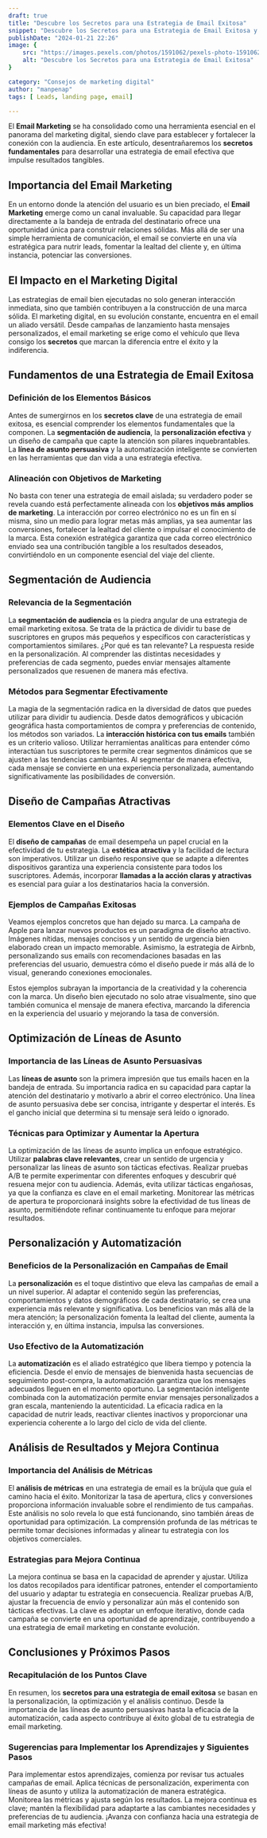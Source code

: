 ```yaml
---
draft: true
title: "Descubre los Secretos para una Estrategia de Email Exitosa"
snippet: "Descubre los Secretos para una Estrategia de Email Exitosa y Eleva tu Marketing Digital. Aprende tácticas probadas en este artículo completo sobre email marketing."
publishDate: "2024-01-21 22:26"
image: {
    src: "https://images.pexels.com/photos/1591062/pexels-photo-1591062.jpeg?auto=compress&cs=tinysrgb&w=1260&h=750&dpr=1",
    alt: "Descubre los Secretos para una Estrategia de Email Exitosa"
}

category: "Consejos de marketing digital"
author: "manpenap"
tags: [ Leads, landing page, email]

---
```


El **Email Marketing** se ha consolidado como una herramienta esencial en el panorama del marketing digital, siendo clave para establecer y fortalecer la conexión con la audiencia. En este artículo, desentrañaremos los **secretos fundamentales** para desarrollar una estrategia de email efectiva que impulse resultados tangibles.

## Importancia del Email Marketing

En un entorno donde la atención del usuario es un bien preciado, el **Email Marketing** emerge como un canal invaluable. Su capacidad para llegar directamente a la bandeja de entrada del destinatario ofrece una oportunidad única para construir relaciones sólidas. Más allá de ser una simple herramienta de comunicación, el email se convierte en una vía estratégica para nutrir leads, fomentar la lealtad del cliente y, en última instancia, potenciar las conversiones.

## El Impacto en el Marketing Digital

Las estrategias de email bien ejecutadas no solo generan interacción inmediata, sino que también contribuyen a la construcción de una marca sólida. El marketing digital, en su evolución constante, encuentra en el email un aliado versátil. Desde campañas de lanzamiento hasta mensajes personalizados, el email marketing se erige como el vehículo que lleva consigo los **secretos** que marcan la diferencia entre el éxito y la indiferencia.

## Fundamentos de una Estrategia de Email Exitosa

### Definición de los Elementos Básicos

Antes de sumergirnos en los **secretos clave** de una estrategia de email exitosa, es esencial comprender los elementos fundamentales que la componen. La **segmentación de audiencia**, la **personalización efectiva** y un diseño de campaña que capte la atención son pilares inquebrantables. La **línea de asunto persuasiva** y la automatización inteligente se convierten en las herramientas que dan vida a una estrategia efectiva.

### Alineación con Objetivos de Marketing

No basta con tener una estrategia de email aislada; su verdadero poder se revela cuando está perfectamente alineada con los **objetivos más amplios de marketing**. La interacción por correo electrónico no es un fin en sí misma, sino un medio para lograr metas más amplias, ya sea aumentar las conversiones, fortalecer la lealtad del cliente o impulsar el conocimiento de la marca. Esta conexión estratégica garantiza que cada correo electrónico enviado sea una contribución tangible a los resultados deseados, convirtiéndolo en un componente esencial del viaje del cliente.

## Segmentación de Audiencia

### Relevancia de la Segmentación

La **segmentación de audiencia** es la piedra angular de una estrategia de email marketing exitosa. Se trata de la práctica de dividir tu base de suscriptores en grupos más pequeños y específicos con características y comportamientos similares. ¿Por qué es tan relevante? La respuesta reside en la personalización. Al comprender las distintas necesidades y preferencias de cada segmento, puedes enviar mensajes altamente personalizados que resuenen de manera más efectiva.

### Métodos para Segmentar Efectivamente

La magia de la segmentación radica en la diversidad de datos que puedes utilizar para dividir tu audiencia. Desde datos demográficos y ubicación geográfica hasta comportamientos de compra y preferencias de contenido, los métodos son variados. La **interacción histórica con tus emails** también es un criterio valioso. Utilizar herramientas analíticas para entender cómo interactúan tus suscriptores te permite crear segmentos dinámicos que se ajusten a las tendencias cambiantes. Al segmentar de manera efectiva, cada mensaje se convierte en una experiencia personalizada, aumentando significativamente las posibilidades de conversión.

## Diseño de Campañas Atractivas

### Elementos Clave en el Diseño

El **diseño de campañas** de email desempeña un papel crucial en la efectividad de tu estrategia. La **estética atractiva** y la facilidad de lectura son imperativos. Utilizar un diseño responsive que se adapte a diferentes dispositivos garantiza una experiencia consistente para todos los suscriptores. Además, incorporar **llamadas a la acción claras y atractivas** es esencial para guiar a los destinatarios hacia la conversión.

### Ejemplos de Campañas Exitosas

Veamos ejemplos concretos que han dejado su marca. La campaña de Apple para lanzar nuevos productos es un paradigma de diseño atractivo. Imágenes nítidas, mensajes concisos y un sentido de urgencia bien elaborado crean un impacto memorable. Asimismo, la estrategia de Airbnb, personalizando sus emails con recomendaciones basadas en las preferencias del usuario, demuestra cómo el diseño puede ir más allá de lo visual, generando conexiones emocionales.

Estos ejemplos subrayan la importancia de la creatividad y la coherencia con la marca. Un diseño bien ejecutado no solo atrae visualmente, sino que también comunica el mensaje de manera efectiva, marcando la diferencia en la experiencia del usuario y mejorando la tasa de conversión.

## Optimización de Líneas de Asunto

### Importancia de las Líneas de Asunto Persuasivas

Las **líneas de asunto** son la primera impresión que tus emails hacen en la bandeja de entrada. Su importancia radica en su capacidad para captar la atención del destinatario y motivarlo a abrir el correo electrónico. Una línea de asunto persuasiva debe ser concisa, intrigante y despertar el interés. Es el gancho inicial que determina si tu mensaje será leído o ignorado.

### Técnicas para Optimizar y Aumentar la Apertura

La optimización de las líneas de asunto implica un enfoque estratégico. Utilizar **palabras clave relevantes**, crear un sentido de urgencia y personalizar las líneas de asunto son tácticas efectivas. Realizar pruebas A/B te permite experimentar con diferentes enfoques y descubrir qué resuena mejor con tu audiencia. Además, evita utilizar tácticas engañosas, ya que la confianza es clave en el email marketing. Monitorear las métricas de apertura te proporcionará insights sobre la efectividad de tus líneas de asunto, permitiéndote refinar continuamente tu enfoque para mejorar resultados.

## Personalización y Automatización

### Beneficios de la Personalización en Campañas de Email

La **personalización** es el toque distintivo que eleva las campañas de email a un nivel superior. Al adaptar el contenido según las preferencias, comportamientos y datos demográficos de cada destinatario, se crea una experiencia más relevante y significativa. Los beneficios van más allá de la mera atención; la personalización fomenta la lealtad del cliente, aumenta la interacción y, en última instancia, impulsa las conversiones.

### Uso Efectivo de la Automatización

La **automatización** es el aliado estratégico que libera tiempo y potencia la eficiencia. Desde el envío de mensajes de bienvenida hasta secuencias de seguimiento post-compra, la automatización garantiza que los mensajes adecuados lleguen en el momento oportuno. La segmentación inteligente combinada con la automatización permite enviar mensajes personalizados a gran escala, manteniendo la autenticidad. La eficacia radica en la capacidad de nutrir leads, reactivar clientes inactivos y proporcionar una experiencia coherente a lo largo del ciclo de vida del cliente.

## Análisis de Resultados y Mejora Continua

### Importancia del Análisis de Métricas

El **análisis de métricas** en una estrategia de email es la brújula que guía el camino hacia el éxito. Monitorizar la tasa de apertura, clics y conversiones proporciona información invaluable sobre el rendimiento de tus campañas. Este análisis no solo revela lo que está funcionando, sino también áreas de oportunidad para optimización. La comprensión profunda de las métricas te permite tomar decisiones informadas y alinear tu estrategia con los objetivos comerciales.

### Estrategias para Mejora Continua

La mejora continua se basa en la capacidad de aprender y ajustar. Utiliza los datos recopilados para identificar patrones, entender el comportamiento del usuario y adaptar tu estrategia en consecuencia. Realizar pruebas A/B, ajustar la frecuencia de envío y personalizar aún más el contenido son tácticas efectivas. La clave es adoptar un enfoque iterativo, donde cada campaña se convierte en una oportunidad de aprendizaje, contribuyendo a una estrategia de email marketing en constante evolución.

## Conclusiones y Próximos Pasos

### Recapitulación de los Puntos Clave

En resumen, los **secretos para una estrategia de email exitosa** se basan en la personalización, la optimización y el análisis continuo. Desde la importancia de las líneas de asunto persuasivas hasta la eficacia de la automatización, cada aspecto contribuye al éxito global de tu estrategia de email marketing.

### Sugerencias para Implementar los Aprendizajes y Siguientes Pasos

Para implementar estos aprendizajes, comienza por revisar tus actuales campañas de email. Aplica técnicas de personalización, experimenta con líneas de asunto y utiliza la automatización de manera estratégica. Monitorea las métricas y ajusta según los resultados. La mejora continua es clave; mantén la flexibilidad para adaptarte a las cambiantes necesidades y preferencias de tu audiencia. ¡Avanza con confianza hacia una estrategia de email marketing más efectiva!




